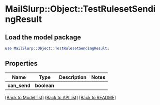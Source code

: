 # MailSlurp::Object::TestRulesetSendingResult

## Load the model package
```perl
use MailSlurp::Object::TestRulesetSendingResult;
```

## Properties
Name | Type | Description | Notes
------------ | ------------- | ------------- | -------------
**can_send** | **boolean** |  | 

[[Back to Model list]](../README#documentation-for-models) [[Back to API list]](../README#documentation-for-api-endpoints) [[Back to README]](../README)


